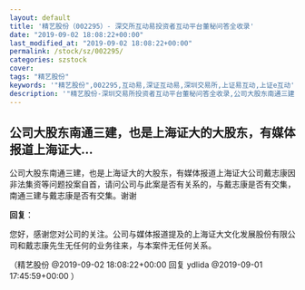```yaml
---
layout: default
title: '精艺股份（002295）- 深交所互动易投资者互动平台董秘问答全收录'
date: "2019-09-02 18:08:22+00:00"
last_modified_at: "2019-09-02 18:08:22+00:00"
permalink: /stock/sz/002295/
categories: szstock
cover: 
tags: "精艺股份"
keywords: '"精艺股份",002295,互动易,深证互动易,深圳交易所,上证易互动,上证e互动'
description: '"精艺股份-深圳交易所投资者互动平台董秘问答全收录,公司大股东南通三建，也是上海证大的大股东，有媒体报道上海证大公司戴志康因非法集资等问题投案自首，请问公司与此案是否有关系的，与戴志康是否有交集，南通三建与戴志康是否有交集。谢谢"'
---
```


## 公司大股东南通三建，也是上海证大的大股东，有媒体报道上海证大...

公司大股东南通三建，也是上海证大的大股东，有媒体报道上海证大公司戴志康因非法集资等问题投案自首，请问公司与此案是否有关系的，与戴志康是否有交集，南通三建与戴志康是否有交集。谢谢

**回复**：

您好，感谢您对公司的关注。公司与媒体报道提及的上海证大文化发展股份有限公司和戴志康先生无任何的业务往来，与本案件无任何关系。 

（精艺股份  @2019-09-02 18:08:22+00:00 回复 ydlida  @2019-09-01 17:45:59+00:00 ）

